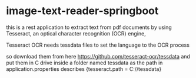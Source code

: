 # image-text-reader-springboot

this is a rest application to extract text from pdf documents by using Tesseract, an optical character recognition (OCR) engine, 

Tesseract OCR needs tessdata files to set the language to the OCR process

so download them  from here https://github.com/tesseract-ocr/tessdata 
and put them in C drive inside a folder named tessdata as the path in application.properties describes
{tesseract.path = C://tessdata}
